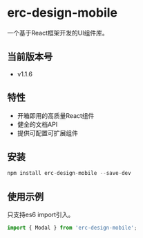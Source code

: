# erc-design-mobile

一个基于React框架开发的UI组件库。

## 当前版本号
- v1.1.6 

## 特性

- 开箱即用的高质量React组件
- 健全的文档API
- 提供可配置可扩展组件

## 安装
```javascript
npm install erc-design-mobile --save-dev
```

## 使用示例
只支持es6 import引入。
```javascript
import { Modal } from 'erc-design-mobile';
```
